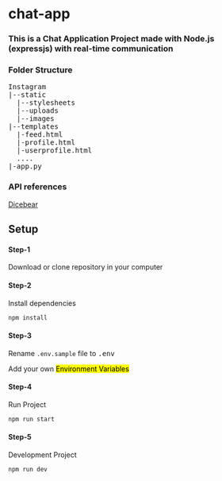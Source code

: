 <h1>chat-app</h1>

<h3>This is a Chat Application Project made with Node.js (expressjs) with real-time communication </h3>

<h3>Folder Structure</h3>
<pre>
Instagram
|--static
  |--stylesheets
  |--uploads
  |--images
|--templates
  |-feed.html
  |-profile.html
  |-userprofile.html
  ....
|-app.py
</pre>

<h3>API references</h3>
<a href="https://www.dicebear.com/">Dicebear</a>

## Setup

<h4>Step-1</h4>
<p>Download or clone repository in your computer</p>

<h4>Step-2</h4>
<p>Install dependencies</p>

```bash
npm install
```

<h4>Step-3</h4>
<p>Rename <code>.env.sample</code> file to <kbd>.env</kbd></p>
<p>Add your own <mark>Environment Variables</mark></p>

<h4>Step-4</h4>
<p>Run Project</p>

```bash
npm run start
```

<h4>Step-5</h4>
<p>Development Project</p>

```bash
npm run dev
```